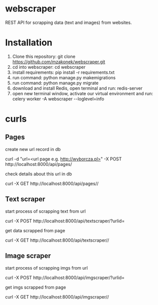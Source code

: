 # webscraper

REST API for scrapping data (text and images) from websites.

# Installation
1. Clone this repository: git clone https://github.com/mzakonek/webscraper.git
2. cd into webscraper: cd webscraper
3. install requirements: pip install -r requirements.txt
4. run command: python manage.py makemigrations
5. run command: python manage.py migrate
6. download and install Redis, open terminal and run: redis-server
7. open new terminal window, activate our virtual environment and run: celery worker -A webscraper --loglevel=info


# curls
## Pages
create new url record in db

curl -d "url=<url page e.g. http://wyborcza.pl>" -X POST http://localhost:8000/api/pages/

check details about this url in db

curl -X GET http://localhost:8000/api/pages/<pageid>/

## Text scraper
start process of scrapping text from url

curl -X POST http://localhost:8000/api/textscraper/?urlid=<pageid>

get data scrapped from page

curl -X GET http://localhost:8000/api/textscraper/<pageid>/

## Image scraper
start process of scrapping imgs from url

curl -X POST http://localhost:8000/api/imgscraper/?urlid=<pageid>

get imgs scrapped from page

curl -X GET http://localhost:8000/api/imgscraper/<pageid>/

